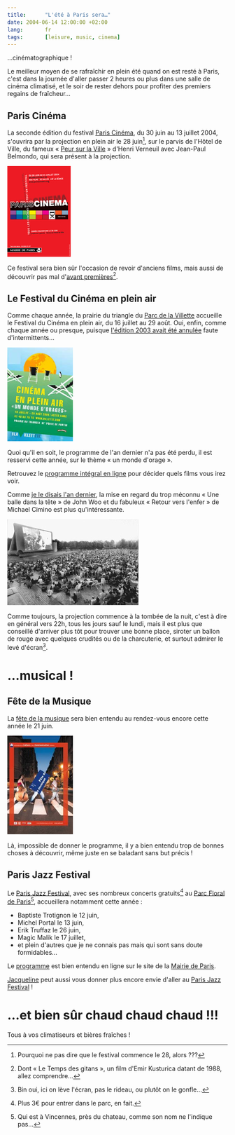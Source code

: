 ```yaml
---
title:      "L'été à Paris sera…"
date: 2004-06-14 12:00:00 +02:00
lang:       fr
tags:       [leisure, music, cinema]
---
```


…cinématographique !

Le meilleur moyen de se rafraîchir en plein été quand on est resté à Paris, c'est dans la journée d'aller passer 2 heures ou plus dans une salle de cinéma climatisé, et le soir de rester dehors pour profiter des premiers regains de fraîcheur…

## Paris Cinéma

La seconde édition du festival [Paris Cinéma](http://www.pariscinema.org/), du 30 juin au 13 juillet 2004, s'ouvrira par la projection en plein air le 28 juin[^t1], sur le parvis de l'Hôtel de Ville, du fameux « [Peur sur la Ville](http://french.imdb.com/title/tt0073535/) » d'Henri Verneuil avec Jean-Paul Belmondo, qui sera présent à la projection.

![](paris_cinema_2004.jpg)

Ce festival sera bien sûr l'occasion de revoir d'anciens films, mais aussi de découvrir pas mal d'[avant premières](http://www.pariscinema.org/fr/programmes/avant_premieres.html)[^t2].

## Le Festival du Cinéma en plein air

Comme chaque année, la prairie du triangle du [Parc de la Villette](http://www.villette.com/) accueille le Festival du Cinéma en plein air, du 16 juillet au 29 août. Oui, enfin, comme chaque année ou presque, puisque [l'édition 2003 avait été annulée](/2003/07/le-cinema-en-plein-air-a-la-villette-c-est-finalement-pas-reparti.html) faute d'intermittents…

![](cinemapleinair2004.png)

Quoi qu'il en soit, le programme de l'an dernier n'a pas été perdu, il est resservi cette année, sur le thème « un monde d'orage ».

Retrouvez le [programme intégral en ligne](http://www.villette.com/manif/manif.aspx?id=917) pour décider quels films vous irez voir.

Comme [je le disais l'an dernier](/2003/07/le-cinema-en-plein-air-a-la-villette-c-est-finalement-pas-reparti.html), la mise en regard du trop méconnu « Une balle dans la tête » de John Woo et du fabuleux « Retour vers l'enfer » de Michael Cimino est plus qu'intéressante.

![](villette.jpg)

Comme toujours, la projection commence à la tombée de la nuit, c'est à dire en général vers 22h, tous les jours sauf le lundi, mais il est plus que conseillé d'arriver plus tôt pour trouver une bonne place, siroter un ballon de rouge avec quelques crudités ou de la charcuterie, et surtout admirer le levé d'écran[^t3].

# …musical !

## Fête de la Musique

La [fête de la musique](http://www.fetedelamusique.culture.fr/) sera bien entendu au rendez-vous encore cette année le 21 juin.

![](fete_musique_2004.jpg)

Là, impossible de donner le programme, il y a bien entendu trop de bonnes choses à découvrir, même juste en se baladant sans but précis !

## Paris Jazz Festival

Le [Paris Jazz Festival](http://www.paris.fr/fr/environnement/jardins/animations_jardins/paris_jazz_festival2004/default.asp), avec ses nombreux concerts gratuits[^t4] au [Parc Floral de Paris](http://www.paris.fr/fr/environnement/jardins/liste_jardins/parc_floral/default_parc_floral.ASP)[^t5], accueillera notamment cette année :

- Baptiste Trotignon le 12 juin,
- Michel Portal le 13 juin,
- Erik Truffaz le 26 juin,
- Magic Malik le 17 juillet,
- et plein d'autres que je ne connais pas mais qui sont sans doute formidables…

Le [programme](http://www.paris.fr/fr/environnement/jardins/animations_jardins/paris_jazz_festival2004/default.asp) est bien entendu en ligne sur le site de la [Mairie de Paris](http://www.paris.fr/).

[Jacqueline](http://www.jacqueline-oud.com/) peut aussi vous donner plus encore envie d'aller au [Paris Jazz Festival](http://www.jacqueline-oud.com/article.php3?id_article=98) !

# …et bien sûr chaud chaud chaud !!!

Tous à vos climatiseurs et bières fraîches !

[^t1]: Pourquoi ne pas dire que le festival commence le 28, alors ???

[^t2]: Dont « Le Temps des gitans », un film d'Emir Kusturica datant de 1988, allez comprendre…

[^t3]: Bin oui, ici on lève l'écran, pas le rideau, ou plutôt on le gonfle…

[^t4]: Plus 3€ pour entrer dans le parc, en fait.

[^t5]: Qui est à Vincennes, près du chateau, comme son nom ne l'indique pas…
